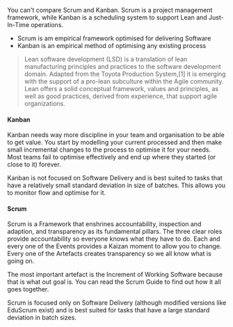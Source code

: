 You can't compare Scrum and Kanban. Scrum is a project management framework, while Kanban is a scheduling system to support Lean and Just-In-Time operations.

* Scrum is am empirical framework optimised for delivering Software
* Kanban is an empirical method of optimising any existing process

> Lean software development (LSD) is a translation of lean manufacturing principles and practices to the software development domain. Adapted from the Toyota Production System,[1] it is emerging with the support of a pro-lean subculture within the Agile community. Lean offers a solid conceptual framework, values and principles, as well as good practices, derived from experience, that support agile organizations. 

#### Kanban

Kanban needs way more discipline in your team and organisation to be able to get value. You start by modelling your current processed and then make small incremental changes to the process to optimise it for your needs. Most teams fail to optimise effectively and end up where they started (or close to it) forever.

Kanban is not focused on Software Delivery and is best suited to tasks that have a relatively small standard deviation in size of batches. This allows you to monitor flow and optimise for it.

#### Scrum

Scrum is a Framework that enshrines accountability, inspection and adaption, and transparency as its fundamental pillars. The three clear roles provide accountability so everyone knows what they have to do. Each and every one of the Events provides a Kaizan moment to allow you to change. Every one of the Artefacts creates transparency so we all know what is going on.

The most important artefact is the Increment of Working Software because that is what out goal is. You can read the Scrum Guide to find out how it all goes together.

Scrum is focused only on Software Delivery (although modified versions like EduScrum exist) and is best suited for tasks that have a large standard deviation in batch sizes.
